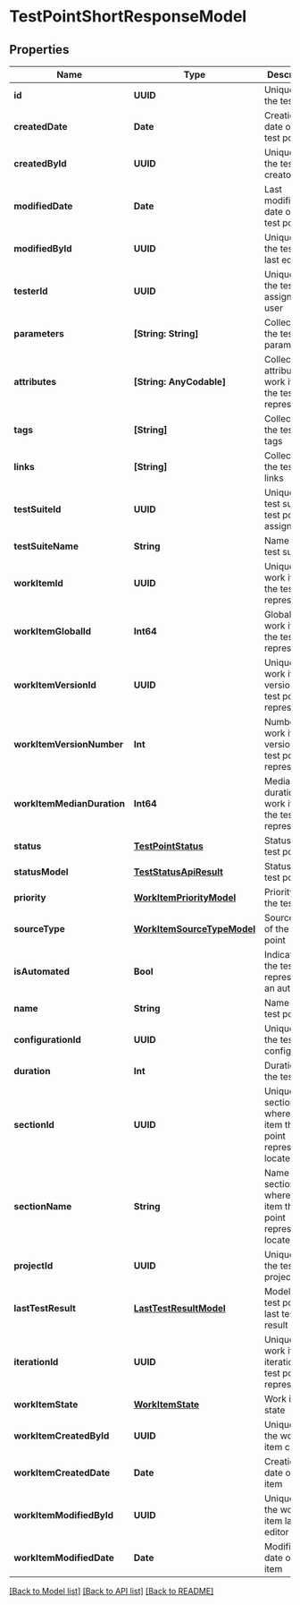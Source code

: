 # TestPointShortResponseModel

## Properties
Name | Type | Description | Notes
------------ | ------------- | ------------- | -------------
**id** | **UUID** | Unique ID of the test point | 
**createdDate** | **Date** | Creation date of the test point | 
**createdById** | **UUID** | Unique ID of the test point creator | 
**modifiedDate** | **Date** | Last modification date of the test point | [optional] 
**modifiedById** | **UUID** | Unique ID of the test point last editor | [optional] 
**testerId** | **UUID** | Unique ID of the test point assigned user | [optional] 
**parameters** | **[String: String]** | Collection of the test point parameters | [optional] 
**attributes** | **[String: AnyCodable]** | Collection of attributes of work item the test point represents | 
**tags** | **[String]** | Collection of the test point tags | 
**links** | **[String]** | Collection of the test point links | 
**testSuiteId** | **UUID** | Unique ID of test suite the test point assigned to | 
**testSuiteName** | **String** | Name of the test suite | 
**workItemId** | **UUID** | Unique ID of work item the test point represents | 
**workItemGlobalId** | **Int64** | Global ID of work item the test point represents | 
**workItemVersionId** | **UUID** | Unique ID of work item version the test point represents | 
**workItemVersionNumber** | **Int** | Number of work item version the test point represents | 
**workItemMedianDuration** | **Int64** | Median duration of work item the test point represents | [optional] 
**status** | [**TestPointStatus**](TestPointStatus.md) | Status of the test point | 
**statusModel** | [**TestStatusApiResult**](TestStatusApiResult.md) | Status of the test point | 
**priority** | [**WorkItemPriorityModel**](WorkItemPriorityModel.md) | Priority of the test point | 
**sourceType** | [**WorkItemSourceTypeModel**](WorkItemSourceTypeModel.md) | Source type of the test point | 
**isAutomated** | **Bool** | Indicates if the test point represents an autotest | 
**name** | **String** | Name of the test point | 
**configurationId** | **UUID** | Unique ID of the test point configuration | 
**duration** | **Int** | Duration of the test point | 
**sectionId** | **UUID** | Unique ID of section where work item the test point represents is located | 
**sectionName** | **String** | Name of section where work item the test point represents is located | [optional] 
**projectId** | **UUID** | Unique ID of the test point project | 
**lastTestResult** | [**LastTestResultModel**](LastTestResultModel.md) | Model of the test point last test result | [optional] 
**iterationId** | **UUID** | Unique ID of work item iteration the test point represents | 
**workItemState** | [**WorkItemState**](WorkItemState.md) | Work item state | 
**workItemCreatedById** | **UUID** | Unique ID of the work item creator | 
**workItemCreatedDate** | **Date** | Creation date of work item | 
**workItemModifiedById** | **UUID** | Unique ID of the work item last editor | [optional] 
**workItemModifiedDate** | **Date** | Modified date of work item | [optional] 

[[Back to Model list]](../README.md#documentation-for-models) [[Back to API list]](../README.md#documentation-for-api-endpoints) [[Back to README]](../README.md)


